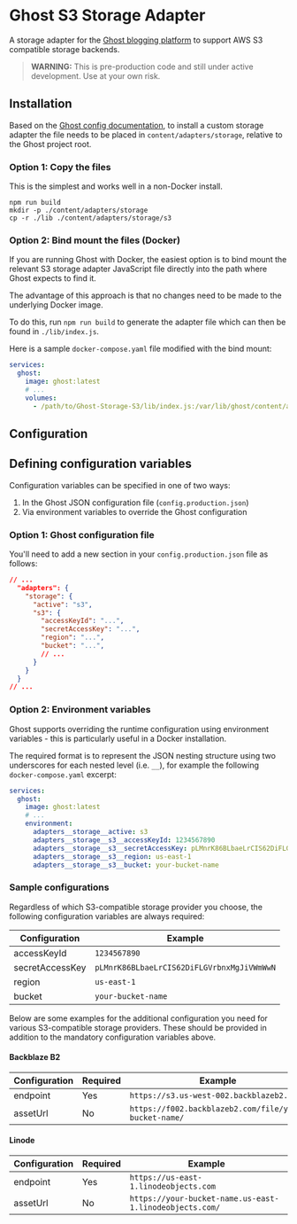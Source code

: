 # Ghost S3 Storage Adapter

A storage adapter for the [Ghost blogging platform](https://ghost.org/) to support AWS S3 compatible storage backends.

> **WARNING:** This is pre-production code and still under active development. Use at your own risk.

## Installation

Based on the [Ghost config documentation](https://ghost.org/docs/config/#creating-a-custom-storage-adapter), to install a custom storage adapter the file needs to be placed in `content/adapters/storage`, relative to the Ghost project root.

### Option 1: Copy the files

This is the simplest and works well in a non-Docker install.

```shell
npm run build
mkdir -p ./content/adapters/storage
cp -r ./lib ./content/adapters/storage/s3
```

### Option 2: Bind mount the files (Docker)

If you are running Ghost with Docker, the easiest option is to bind mount the relevant S3 storage adapter JavaScript file directly into the path where Ghost expects to find it.

The advantage of this approach is that no changes need to be made to the underlying Docker image.

To do this, run `npm run build` to generate the adapter file which can then be found in `./lib/index.js`.

Here is a sample `docker-compose.yaml` file modified with the bind mount:

```yaml
services:
  ghost:
    image: ghost:latest
    # ...
    volumes:
      - /path/to/Ghost-Storage-S3/lib/index.js:/var/lib/ghost/content/adapters/storage/s3/index.js
```

## Configuration

## Defining configuration variables

Configuration variables can be specified in one of two ways:

1. In the Ghost JSON configuration file (`config.production.json`)
2. Via environment variables to override the Ghost configuration

### Option 1: Ghost configuration file

You'll need to add a new section in your `config.production.json` file as follows:

```json
// ...
  "adapters": {
    "storage": {
      "active": "s3",
      "s3": {
        "accessKeyId": "...",
        "secretAccessKey": "...",
        "region": "...",
        "bucket": "...",
        // ...
      }
    }
  }
// ...
```

### Option 2: Environment variables

Ghost supports overriding the runtime configuration using environment variables - this is particularly useful in a Docker installation.

The required format is to represent the JSON nesting structure using two underscores for each nested level (i.e. `__`), for example the following `docker-compose.yaml` excerpt:

```yaml
services:
  ghost:
    image: ghost:latest
    # ...
    environment:
      adapters__storage__active: s3
      adapters__storage__s3__accessKeyId: 1234567890
      adapters__storage__s3__secretAccessKey: pLMnrK86BLbaeLrCIS62DiFLGVrbnxMgJiVWmWwN
      adapters__storage__s3__region: us-east-1
      adapters__storage__s3__bucket: your-bucket-name
```

### Sample configurations

Regardless of which S3-compatible storage provider you choose, the following configuration variables are always required:

| Configuration   | Example                                    |
| --------------- | ------------------------------------------ |
| accessKeyId     | `1234567890`                               |
| secretAccessKey | `pLMnrK86BLbaeLrCIS62DiFLGVrbnxMgJiVWmWwN` |
| region          | `us-east-1`                                |
| bucket          | `your-bucket-name`                         |

Below are some examples for the additional configuration you need for various S3-compatible storage providers. These should be provided in addition to the mandatory configuration variables above.

#### Backblaze B2

| Configuration | Required | Example                                               |
| ------------- | -------- | ----------------------------------------------------- |
| endpoint      | Yes      | `https://s3.us-west-002.backblazeb2.com`              |
| assetUrl      | No       | `https://f002.backblazeb2.com/file/your-bucket-name/` |

#### Linode

| Configuration | Required | Example                                                 |
| ------------- | -------- | ------------------------------------------------------- |
| endpoint      | Yes      | `https://us-east-1.linodeobjects.com`                   |
| assetUrl      | No       | `https://your-bucket-name.us-east-1.linodeobjects.com/` |
